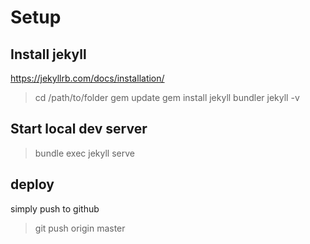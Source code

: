 # Setup
## Install jekyll
https://jekyllrb.com/docs/installation/
> cd /path/to/folder
> gem update
> gem install jekyll bundler
> jekyll -v

## Start local dev server
> bundle exec jekyll serve


## deploy
simply push to github
> git push origin master